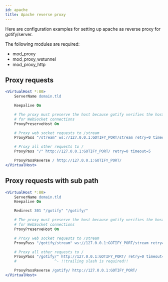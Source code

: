 ```yaml
---
id: apache
title: Apache reverse proxy
---
```


Here are configuration examples for setting up apache as reverse proxy for gotify/server.

The following modules are required:

- mod_proxy
- mod_proxy_wstunnel
- mod_proxy_http

## Proxy requests

```apache
<VirtualHost *:80>
    ServerName domain.tld

    Keepalive On

    # The proxy must preserve the host because gotify verifies the host with the origin
    # for WebSocket connections
    ProxyPreserveHost On

    # Proxy web socket requests to /stream
    ProxyPass "/stream" ws://127.0.0.1:GOTIFY_PORT/stream retry=0 timeout=5

    # Proxy all other requests to /
    ProxyPass "/" http://127.0.0.1:GOTIFY_PORT/ retry=0 timeout=5

    ProxyPassReverse / http://127.0.0.1:GOTIFY_PORT/
</VirtualHost>
```

## Proxy requests with sub path

```apache
<VirtualHost *:80>
    ServerName domain.tld
    Keepalive On

    Redirect 301 "/gotify" "/gotify/"

    # The proxy must preserve the host because gotify verifies the host with the origin
    # for WebSocket connections
    ProxyPreserveHost On

    # Proxy web socket requests to /stream
    ProxyPass "/gotify/stream" ws://127.0.0.1:GOTIFY_PORT/stream retry=0 timeout=5

    # Proxy all other requests to /
    ProxyPass "/gotify/" http://127.0.0.1:GOTIFY_PORT/ retry=0 timeout=5
    #                 ^- !!trailing slash is required!!

    ProxyPassReverse /gotify/ http://127.0.0.1:GOTIFY_PORT/
</VirtualHost>
```
